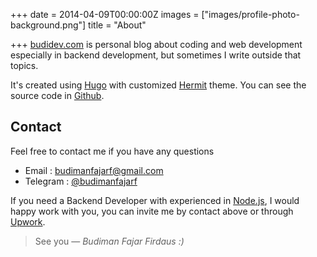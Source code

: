 +++
date = 2014-04-09T00:00:00Z
images = ["images/profile-photo-background.png"]
title = "About"

+++
[budidev.com](https://budidev.com) is personal blog about coding and web development especially in backend development, but sometimes I write outside that topics.

It's created using [Hugo](https://themes.gohugo.io) with customized [Hermit](https://themes.gohugo.io/hermit) theme. You can see the source code in [Github](https://github.com/budimanfajarf/blog).

## Contact

Feel free to contact me if you have any questions

* Email : [budimanfajarf@gmail.com](mailto:budimanfajarf@gmail.com)
* Telegram : [@budimanfajarf](https://t.me/budimanfajarf)

If you need a Backend Developer with experienced in [Node.js](https://nodejs.org), I would happy work with you, you can invite me by contact above or through [Upwork](https://www.upwork.com/freelancers/\~01b8d55d6a5a8f1077).

> See you — <cite>Budiman Fajar Firdaus :)</cite>